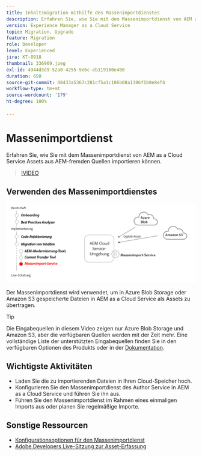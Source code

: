 ```yaml
---
title: Inhaltsmigration mithilfe des Massenimportdienstes
description: Erfahren Sie, wie Sie mit dem Massenimportdienst von AEM as a Cloud Service Assets aus AEM-fremden Quellen importieren können.
version: Experience Manager as a Cloud Service
topic: Migration, Upgrade
feature: Migration
role: Developer
level: Experienced
jira: KT-8918
thumbnail: 336969.jpeg
exl-id: 4944d3d9-52a0-4255-9e6c-eb119160e400
duration: 650
source-git-commit: 48433a5367c281cf5a1c106b08a1306f1b0e8ef4
workflow-type: tm+mt
source-wordcount: '179'
ht-degree: 100%

---
```


# Massenimportdienst

Erfahren Sie, wie Sie mit dem Massenimportdienst von AEM as a Cloud Service Assets aus AEM-fremden Quellen importieren können.



>[!VIDEO](https://video.tv.adobe.com/v/336969?quality=12&learn=on)

## Verwenden des Massenimportdienstes

![Lebenszyklus des Massenimportdienstes](../assets/bulk-import-service.png)

Der Massenimportdienst wird verwendet, um in Azure Blob Storage oder Amazon S3 gespeicherte Dateien in AEM as a Cloud Service als Assets zu übertragen.

>[!TIP]
>
> Die Eingabequellen in diesem Video zeigen nur Azure Blob Storage und Amazon S3, aber die verfügbaren Quellen werden mit der Zeit mehr. Eine vollständige Liste der unterstützten Eingabequellen finden Sie in den verfügbaren Optionen des Produkts oder in der [Dokumentation](https://experienceleague.adobe.com/docs/experience-manager-cloud-service/content/assets/manage/add-assets.html?lang=de#bulk-upload).

## Wichtigste Aktivitäten

+ Laden Sie die zu importierenden Dateien in Ihren Cloud-Speicher hoch.
+ Konfigurieren Sie den Massenimportdienst des Author Service in AEM as a Cloud Service und führen Sie ihn aus.
+ Führen Sie den Massenimportdienst im Rahmen eines einmaligen Imports aus oder planen Sie regelmäßige Importe.

## Sonstige Ressourcen

+ [Konfigurationsoptionen für den Massenimportdienst](https://experienceleague.adobe.com/docs/experience-manager-cloud-service/content/assets/manage/add-assets.html?lang=de#configure-bulk-ingestor-tool)
+ [Adobe Developers Live-Sitzung zur Asset-Erfassung](https://experienceleague.adobe.com/docs/adobe-developers-live-events/events/2021/feb2021/asset-bulk-ingestion.html?lang=de)


